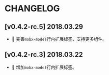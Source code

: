 # CHANGELOG

## [v0.4.2-rc.5] 2018.03.29

* 🌟 完善`mobx-model`行内扩展标签，支持更多组件。

## [v0.4.2-rc.3] 2018.03.22

* 🌟 增加`mobx-model`行内扩展标签。